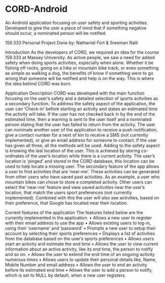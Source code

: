 # CORD-Android
An Android application focusing on user safety and sporting activities. 
Developed to give the user a piece of mind that if something negative should occur, a nominated person will be notified.

159.333 Personal Project 
Done by: 
    Nathaniel Fort & Sreeman Nalli

Introduction
As the developers of CORD, we required an idea for the course 159.333 at Massey University. 
As active people, we saw a need for added safety when doing sports activities, especially when alone. 
Whether it be fishing off rocks, going on a hike or mountain bike track, or even something as simple as walking a dog, the benefits of know if something were to go wrong that someone will be notified and help is on the way. 
This is where the idea behind CORD was born.

Application Description
CORD was developed with the main function focusing on the user’s safety and a detailed selection of sports activities as a secondary function. 
To address the safety aspect of the application, the user can ‘Check-in’ before starting an activity and states an estimated time the activity will take. 
If the user has not checked back in by the end of the estimated time, then a warning is sent to the user itself and a nominated person stating that the user has failed to return from the activity. 
The user can nominate another user of the application to receive a push notification, give a contact number for a next of kin to receive a SMS (not currently implemented), or give an email address for someone to contact. 
If the user has given all three, all the methods will be used. 
Adding to the safety aspect is knowing the last location of the user. 
This is achieved by storing co-ordinates of the user’s location while there is a current activity. 
The user’s location is ‘pinged’ and stored in the CORD database, this location can be used to help locate a missing user. 
The secondary feature of the app allows a user to find activities that are ‘near-me’. 
These activities can be generated from other users who have saved past activities.
As an example, a user who mountain bikes can chose to store a completed activity. 
Other users can select the ‘near-me’ feature and view saved activities near the user’s location, that match the users sport preferences (not currently implemented). 
Combined with this the user will also see activities, based on their preference, that Google has located near their location.

Current features of the application
The features listed below are the currently implemented in the application.
• Allows a new user to register with their email address to use the app
• Allows existing users to log-in, using their ‘username’ and ‘password’
• Prompts a new user to setup their account by selecting their sports preferences
• Displays a list of activities from the database based on the user’s sports preferences
• Allows users start an activity and estimate the end time
• Allows the user to view current information about an active activity, like its end time, the person to notify and so on.
• Allows the user to extend the end time of an ongoing activity numerous times
• Allows users to update their personal details like, Name, Mobile Number and email address
• Allows the user to end an activity before its estimated end time
• Allows the user to add a person to notify, which is set to NULL by default, when a new user registers.